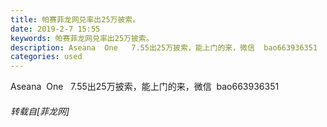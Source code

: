 ```yaml
---
title: 帕赛菲龙网兑率出25万披索。
date: 2019-2-7 15:55
keywords: 帕赛菲龙网兑率出25万披索。
description: Aseana  One   7.55出25万披索，能上门的来，微信  bao663936351
categories: used
---
```

<td class="t_f" id="postmessage_2943107">

Aseana  One   7.55出25万披索，能上门的来，微信  bao663936351</td>
###### 转载自[菲龙网]